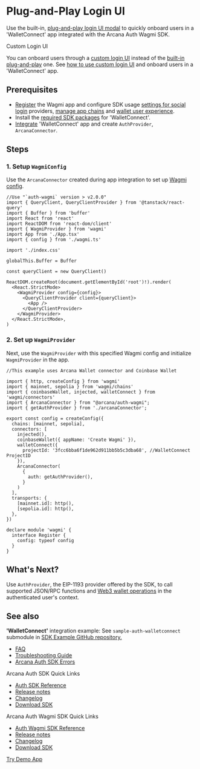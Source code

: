 # Plug-and-Play Login UI

Use the built-in, [plug-and-play login UI modal](../../../../concepts/plug-and-play-auth/) to quickly onboard users in a 'WalletConnect' app integrated with the Arcana Auth Wagmi SDK.

Custom Login UI

You can onboard users through a [custom login UI](../../../../concepts/custom-login-ui/) instead of the [built-in plug-and-play](../../../../concepts/plug-and-play-auth/) one. See [how to use custom login UI](../walletconnect-custom-ui/) and onboard users in a 'WalletConnect' app.

## Prerequisites

- [Register](../../../../setup/config-auth/register-app/) the Wagmi app and configure SDK usage [settings for social login](../../../../setup/) providers, [manage app chains](../../../../setup/config-wallet-chains/) and [wallet user experience](../../../../setup/config-wallet/).
- Install the [required SDK packages](../../../sdk-installation/) for 'WalletConnect'.
- [Integrate](../../../integrate/wagmi/) 'WalletConnect' app and create `AuthProvider`, `ArcanaConnector`.

## Steps

### 1. Setup `WagmiConfig`

Use the `ArcanaConnector` created during app integration to set up [Wagmi config](https://wagmi.sh/react/getting-started).

```
//Use "`auth-wagmi` version > v2.0.0"
import { QueryClient, QueryClientProvider } from '@tanstack/react-query'
import { Buffer } from 'buffer'
import React from 'react'
import ReactDOM from 'react-dom/client'
import { WagmiProvider } from 'wagmi'
import App from './App.tsx'
import { config } from './wagmi.ts'

import './index.css'

globalThis.Buffer = Buffer

const queryClient = new QueryClient()

ReactDOM.createRoot(document.getElementById('root')!).render(
  <React.StrictMode>
    <WagmiProvider config={config}>
      <QueryClientProvider client={queryClient}>
        <App />
      </QueryClientProvider>
    </WagmiProvider>
  </React.StrictMode>,
)

```

### 2. Set up `WagmiProvider`

Next, use the `WagmiProvider` with this specified Wagmi config and initialize `WagmiProvider` in the app.

```
//This example uses Arcana Wallet connector and Coinbase Wallet

import { http, createConfig } from 'wagmi'
import { mainnet, sepolia } from 'wagmi/chains'
import { coinbaseWallet, injected, walletConnect } from 'wagmi/connectors'
import { ArcanaConnector } from "@arcana/auth-wagmi";
import { getAuthProvider } from './arcanaConnector';

export const config = createConfig({
  chains: [mainnet, sepolia],
  connectors: [
    injected(),
    coinbaseWallet({ appName: 'Create Wagmi' }),
    walletConnect({
      projectId: '3fcc6bba6f1de962d911bb5b5c3dba68', //WalletConnect ProjectID
    }),
    ArcanaConnector(
      {
        auth: getAuthProvider(),
      }
    )
  ],
  transports: {
    [mainnet.id]: http(),
    [sepolia.id]: http(),
  },
})

declare module 'wagmi' {
  interface Register {
    config: typeof config
  }
}

```

## What's Next?

Use `AuthProvider`, the EIP-1193 provider offered by the SDK, to call supported JSON/RPC functions and [Web3 wallet operations](../../../web3-ops/evm/) in the authenticated user's context.

## See also

**'WalletConnect'** integration example: See `sample-auth-walletconnect` submodule in [SDK Example GitHub repository.](https://github.com/arcana-network/auth-examples)

- [FAQ](../../../../faq/faq-gen/)
- [Troubleshooting Guide](../../../../troubleshooting/)
- [Arcana Auth SDK Errors](../../../auth-error-msg/)

Arcana Auth SDK Quick Links

- [Auth SDK Reference](https://authsdk-ref-guide.netlify.app/)
- [Release notes](../../../../relnotes/latest-auth-release-note/)
- [Changelog](https://github.com/arcana-network/auth/releases)
- [Download SDK](https://www.npmjs.com/package/@arcana/auth)

Arcana Auth Wagmi SDK Quick Links

- [Auth Wagmi SDK Reference](https://deploy-preview-28--wagmi-authsdk-ref-guide.netlify.app/)
- [Release notes](../../../../relnotes/latest-auth-release-note/)
- [Changelog](https://github.com/arcana-network/auth-wagmi/releases)
- [Download SDK](https://www.npmjs.com/package/@arcana/auth-wagmi)

[Try Demo App](https://demo.arcana.network)
